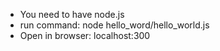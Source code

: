 - You need to have node.js
- run command: node hello_word/hello_world.js
- Open in browser: localhost:300